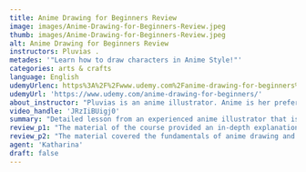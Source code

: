 ```yaml
---
title: Anime Drawing for Beginners Review
image: images/Anime-Drawing-for-Beginners-Review.jpeg
thumb: images/Anime-Drawing-for-Beginners-Review.jpeg
alt: Anime Drawing for Beginners Review
instructors: Pluvias .
metades: '"Learn how to draw characters in Anime Style!"'
categories: arts & crafts
language: English
udemyUrlenc: https%3A%2F%2Fwww.udemy.com%2Fanime-drawing-for-beginners%2F
udemyUrl: 'https://www.udemy.com/anime-drawing-for-beginners/'
about_instructor: "Pluvias is an anime illustrator. Anime is her preferred style of drawing but she also enjoys doing traditional art in Copic markers. In 2009, she began doing digital artwork in devianArt and prefers drawing in Anime style. "
video_handle: 'JRzIiBUigj0'
summary: "Detailed lesson from an experienced anime illustrator that is very engaging and provides a very enjoyable learning environment to students."
review_p1: "The material of the course provided an in-depth explanation of each part of the drawing process. It helps the students understand the relation of proportion and structure. The course is perfect for those who are interested in drawing in anime style and have just started drawing. The instructor is very detail-oriented and is very engaging with her students. A lot of information and techniques are given that helps in improving the quality of artwork. For beginners, the video and materials are very good resources in order to improve their drawing. Lots of cool stuff was shown in the video and the instructor can really put you at ease with her teaching style. "
review_p2: "The material covered the fundamentals of anime drawing and provides a solid foundation for anyone starting with their hobby. All the instructions that were given ensured that the course will be an enjoyable process for the student. The instructor is concise in her explanation which helps the student be focused on improving their work. The results of the drawing in the video was cute and unique and shows the individuality of the instructor. It is a good stepping stone on taking more advance art courses. There was a lot of variety in her drawings and her guidance in each step was really helpful."
agent: 'Katharina'
draft: false
---
```


